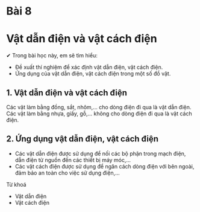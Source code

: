 # Bài 8
# Vật dẫn điện và vật cách điện

✔ Trong bài học này, em sẽ tìm hiểu:
- Đề xuất thí nghiệm để xác định vật dẫn điện, vật cách điện.
- Ứng dụng của vật dẫn điện, vật cách điện trong một số đồ vật.

## 1. Vật dẫn điện và vật cách điện

Các vật làm bằng đồng, sắt, nhôm,... cho dòng điện đi qua là vật dẫn điện. Các vật làm bằng nhựa, giấy, gỗ,... không cho dòng điện đi qua là vật cách điện.

## 2. Ứng dụng vật dẫn điện, vật cách điện

- Các vật dẫn điện được sử dụng để nối các bộ phận trong mạch điện, dẫn điện từ nguồn đến các thiết bị máy móc,...
- Các vật cách điện được sử dụng để ngăn cách dòng điện với bên ngoài, đảm bảo an toàn cho việc sử dụng điện,...

Từ khoá
- Vật dẫn điện
- Vật cách điện
